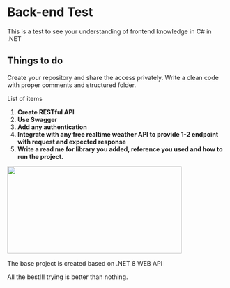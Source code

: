 # Back-end Test

This is a test to see your understanding of frontend knowledge in C# in .NET

## Things to do
Create your repository and share the access privately.
Write a clean code with proper comments and structured folder.

List of items
  1.  **Create RESTful API**
  2.  **Use Swagger**
  3.  **Add any authentication**
  4.  **Integrate with any free realtime weather API to provide 1-2 endpoint with request and expected response** 
  7.  **Write a read me for library you added, reference you used and how to run the project.**

<img src="https://miro.medium.com/v2/resize:fit:544/1*FylSvhbt-D9EzOWpQ6lKrA.png" width="400" height="200">

The base project is created based on .NET 8 WEB API

All the best!!! trying is better than nothing.